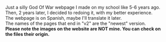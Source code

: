 Just a silly God Of War webpage I made on my school like 5-6 years ago. <br>
Then, 2 years later, I decided to redoing it, with my better experience. <br>
The webpage is on Spanish, maybe I'll translate it later. <br>
The names of the pages that end in "v2" are the "newest" version. <br>
<b>Please note the images on the website are NOT mine. You can check on the files their origin.</b>